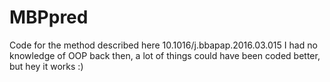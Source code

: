 # MBPpred
Code for the method described here 10.1016/j.bbapap.2016.03.015
I had no knowledge of OOP back then, a lot of things could have been coded better, but hey it works :)
